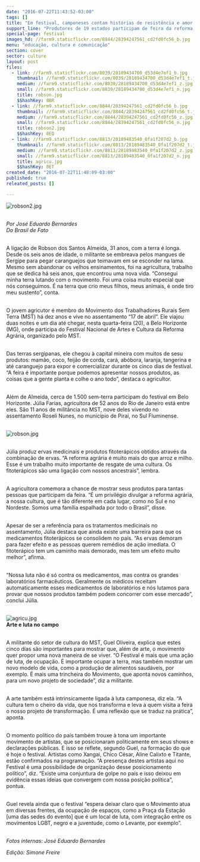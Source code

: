 ```yaml
---
date: "2016-07-22T11:43:52-03:00"
tags: []
title: "Em festival, camponeses contam histórias de resistência e amor pela terra"
support_line: "Produtores de 19 estados participam de feira da reforma agrária, com mais de 160 toneladas de produtos, em MG"
special-page: festival
images_hd: //farm9.staticflickr.com/8844/28394247561_cd2fd0fc56_b.jpg
menu: "educação, cultura e comunicação"
section: cover
sector: culture
layout: post
files:
  - link: //farm9.staticflickr.com/8039/28189434700_d53d4e7ef1_b.jpg
    thumbnail: //farm9.staticflickr.com/8039/28189434700_d53d4e7ef1_t.jpg
    medium: //farm9.staticflickr.com/8039/28189434700_d53d4e7ef1_z.jpg
    small: //farm9.staticflickr.com/8039/28189434700_d53d4e7ef1_n.jpg
    title: robson.jpg
    $$hashKey: 0BR
  - link: //farm9.staticflickr.com/8844/28394247561_cd2fd0fc56_b.jpg
    thumbnail: //farm9.staticflickr.com/8844/28394247561_cd2fd0fc56_t.jpg
    medium: //farm9.staticflickr.com/8844/28394247561_cd2fd0fc56_z.jpg
    small: //farm9.staticflickr.com/8844/28394247561_cd2fd0fc56_n.jpg
    title: robson2.jpg
    $$hashKey: 0EQ
  - link: //farm9.staticflickr.com/8813/28189483540_0fa1f207d2_b.jpg
    thumbnail: //farm9.staticflickr.com/8813/28189483540_0fa1f207d2_t.jpg
    medium: //farm9.staticflickr.com/8813/28189483540_0fa1f207d2_z.jpg
    small: //farm9.staticflickr.com/8813/28189483540_0fa1f207d2_n.jpg
    title: agricu.jpg
    $$hashKey: 0ET
created_date: "2016-07-22T11:48:09-03:00"
published: true
releated_posts: []

---
```

<p><img alt="robson2.jpg" src="//farm9.staticflickr.com/8844/28394247561_cd2fd0fc56_b.jpg" /></p>

<p><br />
<em>Por&nbsp;Jos&eacute; Eduardo Bernardes<br />
Do Brasil de Fato</em></p>

<p><br />
A liga&ccedil;&atilde;o de Robson dos Santos Almeida, 31 anos, com a terra &eacute; longa. Desde os seis anos de idade, o militante se embreava pelos mangues de Sergipe para pegar caranguejos que teimavam em se esconder na lama. Mesmo sem abandonar os velhos ensinamentos, foi na agricultura, trabalho que se dedica h&aacute; seis anos, que encontrou uma nova vida. &ldquo;Consegui minha terra lutando com o movimento. Foi uma coisa muito especial que n&oacute;s conseguimos. &Eacute; na terra que crio meus filhos, meus animais, &eacute; onde tiro meu sustento&rdquo;, conta.</p>

<p><br />
O jovem agricutor &eacute; membro do Movimento dos Trabalhadores Rurais Sem Terra (MST) h&aacute; dez anos e vive no assentamento &ldquo;17 de abril&rdquo;. Ele viajou duas noites e um dia at&eacute; chegar, nesta quarta-feira (20), a Belo Horizonte (MG), onde participa do Festival Nacional de Artes e Cultura da Reforma Agr&aacute;ria, organizado pelo MST.</p>

<p><br />
Das terras sergipanas, ele chegou &agrave; capital mineira com muitos de sesu produtos: mam&atilde;o, coco, feij&atilde;o de corda, car&aacute;, ab&oacute;bora, laranja, tangerina e at&eacute; caranguejo para expor e comercializar durante os cinco dias de festival. &ldquo;A feira &eacute; importante porque podemos apresentar nossos produtos, as coisas que a gente planta e colhe o ano todo&rdquo;, destaca o agricultor.</p>

<p><br />
Al&eacute;m de Almeida, cerca de 1.500 sem-terra participam do festival em Belo Horizonte. J&uacute;lia Farias, agricultora de 52 anos do Rio de Janeiro est&aacute; entre eles. S&atilde;o 11 anos de milit&acirc;ncia no MST, nove deles vivendo no assentamento Roseli Nunes, no munic&iacute;pio de Pira&iacute;, no Sul Fluminense.&nbsp;<br />
&nbsp;</p>

<p><img alt="robson.jpg" src="//farm9.staticflickr.com/8039/28189434700_d53d4e7ef1_b.jpg" /></p>

<p><br />
J&uacute;lia produz ervas medicinais e produtos fitoter&aacute;picos obtidos atrav&eacute;s da combina&ccedil;&atilde;o de ervas. &ldquo;A reforma agr&aacute;ria &eacute; muito mais do que arroz e milho. Esse &eacute; um trabalho muito importante de resgate de uma cultura. Os fitoter&aacute;picos s&atilde;o uma liga&ccedil;&atilde;o com nossos ancestrais&rdquo;, lembra.</p>

<p><br />
A agricultora comemora a chance de mostrar seus produtos para tantas pessoas que participam da feira. &ldquo;&Eacute; um privil&eacute;gio divulgar a reforma agr&aacute;ria, a nossa cultura, que &eacute; t&atilde;o diferente em cada lugar, como no Sul e no Nordeste. Somos uma fam&iacute;lia espalhada por todo o Brasil&rdquo;, disse.</p>

<p><br />
Apesar de ser a refer&ecirc;ncia para os tratamentos medicinais no assentamento, J&uacute;lia destaca que ainda existe uma barreira para que os medicamentos fitoter&aacute;picos se consolidem no pa&iacute;s. &ldquo;As ervas demoram para fazer efeito e as pessoas querem rem&eacute;dios de a&ccedil;&atilde;o imediata. O fitoter&aacute;pico tem um caminho mais demorado, mas tem um efeito muito melhor&rdquo;, afirma.</p>

<p><br />
&ldquo;Nossa luta n&atilde;o &eacute; s&oacute; contra os medicamentos, mas contra os grandes laborat&oacute;rios farmac&ecirc;uticos. Geralmente os m&eacute;dicos receitam automaticamente esses medicamentos de laborat&oacute;rios e n&oacute;s lutamos para provar que nossos produtos tamb&eacute;m podem concorrer com esse mercado&rdquo;, conclui J&uacute;lia.<br />
&nbsp;</p>

<p><img alt="agricu.jpg" src="//farm9.staticflickr.com/8813/28189483540_0fa1f207d2_b.jpg" /><br />
<strong>Arte e luta no campo</strong></p>

<p><br />
A militante do setor de cultura do MST, Guel Oliveira, explica que estes cinco dias s&atilde;o importantes para mostrar que, al&eacute;m de arte, o movimento quer propor uma nova maneira de se viver. &ldquo;O Festival &eacute; mais que uma a&ccedil;&atilde;o de luta, de ocupa&ccedil;&atilde;o. &Eacute; importante ocupar a terra, mas tamb&eacute;m mostrar um novo modelo de vida, como a produ&ccedil;&atilde;o de alimentos saud&aacute;veis, por exemplo. &Eacute; mais uma trincheira do Movimento, que aponta novos caminhos, para um novo projeto de sociedade&rdquo;, diz a militante.</p>

<p><br />
A arte tamb&eacute;m est&aacute; intrinsicamente ligada &agrave; luta camponesa, diz ela. &ldquo;A cultura tem o cheiro da vida, que nos transforma e leva a quem visita a feira o nosso projeto de transforma&ccedil;&atilde;o. &Eacute; uma reflex&atilde;o que se traduz na pr&aacute;tica&rdquo;, aponta.</p>

<p><br />
O momento pol&iacute;tico do pa&iacute;s tamb&eacute;m trouxe &agrave; tona um importante movimento de artistas, que se posicionaram politicamente em seus shows e declara&ccedil;&otilde;es p&uacute;blicas. E isso se reflete, segundo Guel, na forma&ccedil;&atilde;o do que &eacute; hoje o festival. Artistas como Xangai, Chico C&eacute;sar, Aline Calixto e Titante, est&atilde;o confirmados na programa&ccedil;&atilde;o. &ldquo;A presen&ccedil;a destes artistas aqui no Festival &eacute; uma possibilidade de organiza&ccedil;&atilde;o desse posicionamento pol&iacute;tico&rdquo;, diz. &ldquo;Existe uma conjuntura de golpe no pa&iacute;s e isso deixou em evid&ecirc;ncia essas ideias que convergem com nossa posi&ccedil;&atilde;o pol&iacute;tica&quot;, pontua.&nbsp;</p>

<p><br />
Guel revela ainda que o festival &ldquo;espera deixar claro que o Movimento atua em diversas frentes, da ocupa&ccedil;&atilde;o de espa&ccedil;os, como a Pra&ccedil;a da Esta&ccedil;&atilde;o [uma das sedes do evento] que &eacute; um local de luta, com integra&ccedil;&atilde;o entre os movimentos LGBT, negro e a juventude, como o Levante, por exemplo&rdquo;.</p>

<p><br />
<em>Fotos internas: Jos&eacute; Eduardo Bernardes</em></p>

<p><em>Edi&ccedil;&atilde;o: Simone Freire</em></p>
